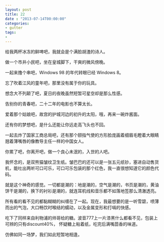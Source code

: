 ```yaml
---
layout: post
title: 22
date : "2013-07-14T00:00:00"
categories:
- gutter
tags:
-
---
```



给我两杯冰冻的鲜啤吧，我就会是个满脸胡渣的诗人。

做一个市井小民吧，坐在皇城脚下，干爽的微风傍晚。

一起来撸个串吧，Windows 98 的年代转眼已经 Windows 8。

忘了吹着江风的童年吧，那里没有属于你的玩具。

想念大不列颠了吧，夏日的夜晚虽然短暂可星空却是那么性感。

告别你的青春吧，二十二年的电影也不算太长。

爱着那个姑娘吧，故宫的护城河边的初升的太阳，哦，再来一碗炸酱面。

还有你的梦想吧，是什么还能让你远走高飞头也不回。

一起去炸了国家工商总局吧，还有那个颐指气使的方形脸庞画着细眉毛瞪着大眼睛翘着薄嘴唇的像教导主任一样的中国女人。

你累了吧，你离开吧，做一个良心未泯的，入世的人吧。

我怀念的，是双熊猫皱纹卫生纸。皱巴巴的还可以是一张五元纸钞，塞进自动售货机，能吐出两听可口可乐，可口可乐包装的那个红色，我一直很想知道它的颜色代码。

就是这个神奇的感觉。一切都是潮的：地是潮的，空气是潮的，书页是潮的，黄油饼干是潮的，换下的衬衫是潮的，就连耳机线和音乐都不如落地签那么清澈透亮。

所有看的看不见的都黏糊糊的纠缠在了一起。现在，我最想要的是一听雪碧，喷薄而出的气泡，大口畅饮时喉结的蠕动，以及金属变形和打嗝的快感。

吃下了同样来自利物浦的帅哥给的糖。波音777上一片漆黑什么都看不见，包装上可辨的只有discount40%， 怀疑糖上粘着纸，吃完后满嘴茴香的味道。

仿佛如同一场梦，我们如此短暂地相逢。
